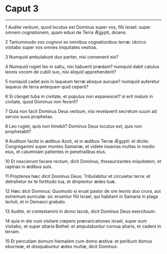 # Caput 3

***

1 Audite verbum, quod locutus est Dominus super vos, filii Israel: super omnem cognationem, quam eduxi de Terra Ægypti, dicens:

2 Tantummodo vos cognovi ex omnibus cognationibus terræ: idcirco visitabo super vos omnes iniquitates vestras.

3 Numquid ambulabunt duo pariter, nisi convenerit eis?

4 Numquid rugiet leo in saltu, nisi habuerit prædam? numquid dabit catulus leonis vocem de cubili suo, nisi aliquid apprehenderit?

5 numquid cadet avis in laqueum terræ absque aucupe? numquid auferetur laqueus de terra antequam quid ceperit?

6 Si clanget tuba in civitate, et populus non expavescet? si erit malum in civitate, quod Dominus non fecerit?

7 Quia non facit Dominus Deus verbum, nisi revelaverit secretum suum ad servos suos prophetas.

8 Leo rugiet, quis non timebit? Dominus Deus locutus est, quis non prophetabit?

9 Auditum facite in ædibus Azoti, et in ædibus Terræ Ægypti: et dicite: Congregamini super montes Samariæ, et videte insanias multas in medio eius, et calumniam patientes in penetralibus eius.

10 Et nescierunt facere rectum, dicit Dominus, thesaurizantes iniquitatem, et rapinas in ædibus suis.

11 Propterea hæc dicit Dominus Deus: Tribulabitur et circuietur terra: et detrahetur ex te fortitudo tua, et diripientur ædes tuæ.

12 Hæc dicit Dominus: Quomodo si eruat pastor de ore leonis duo crura, aut extremum auriculæ: sic eruentur filii Israel, qui habitant in Samaria in plaga lectuli, et in Damasci grabato.

13 Audite, et contestamini in domo Iacob, dicit Dominus Deus exercituum:

14 quia in die cum visitare cœpero prævaricationes Israel, super eum visitabo, et super altaria Bethel: et amputabuntur cornua altaris, et cadent in terram.

15 Et percutiam domum hiemalem cum domo æstiva: et peribunt domus eburneæ, et dissipabuntur ædes multæ, dicit Dominus.

